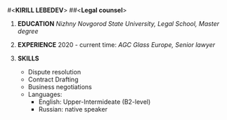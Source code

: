 #<**KIRILL LEBEDEV**>
##<**Legal counsel**>

1. **EDUCATION**
*Nizhny Novgorod State University, Legal School, Master degree*

2. **EXPERIENCE**
2020 - current time: *AGC Glass Europe, Senior lawyer*

3. **SKILLS**
    * Dispute resolution
    * Contract Drafting
    * Business negotiations
    * Languages:
        * English: Upper-Intermideate (B2-level)
        * Russian: native speaker


